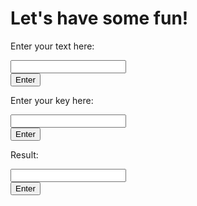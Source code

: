 <html>
<head>
</head>
<body>

<h1>Let's have some fun!</h1>
<p>Enter your text here:</p>
<form action="/action_page.php">
<input type="text" name="FirstName" value=""><br>
<input type="submit" value="Enter">
</form>
<p>Enter your key here:</p>
<form action="/action_page.php">
<input type="text" name="FirstName" value=""><br>
<input type="submit" value="Enter">
</form>
<p>Result:</p>
<form action="/action_page.php">
<input type="text" name="FirstName" value=""><br>
<input type="submit" value="Enter">
</form>

</body>
</html>

